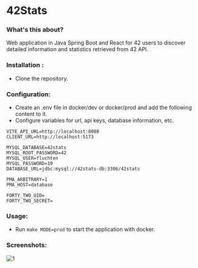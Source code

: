 # 42Stats

### What's this about?

Web application in Java Spring Boot and React for 42 users to discover detailed information and statistics retrieved from 42 API.

### Installation :

- Clone the repository.

### Configuration:

- Create an .env file in docker/dev or docker/prod and add the following content to it.
- Configure variables for url, api keys, database information, etc.

```env
VITE_API_URL=http://localhost:8080
CLIENT_URL=http://localhost:5173

MYSQL_DATABASE=42stats
MYSQL_ROOT_PASSWORD=42
MYSQL_USER=fluchten
MYSQL_PASSWORD=19
DATABASE_URL=jdbc:mysql://42stats-db:3306/42stats

PMA_ARBITRARY=1
PMA_HOST=database

FORTY_TWO_UID=
FORTY_TWO_SECRET=

```

### Usage:

- Run `make MODE=prod` to start the application with docker.

### Screenshots:

![1](https://fluchtens.com/projects/42Stats/42Stats_1.webp)
